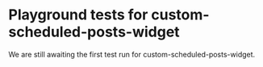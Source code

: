 # Playground tests for custom-scheduled-posts-widget
We are still awaiting the first test run for custom-scheduled-posts-widget.
